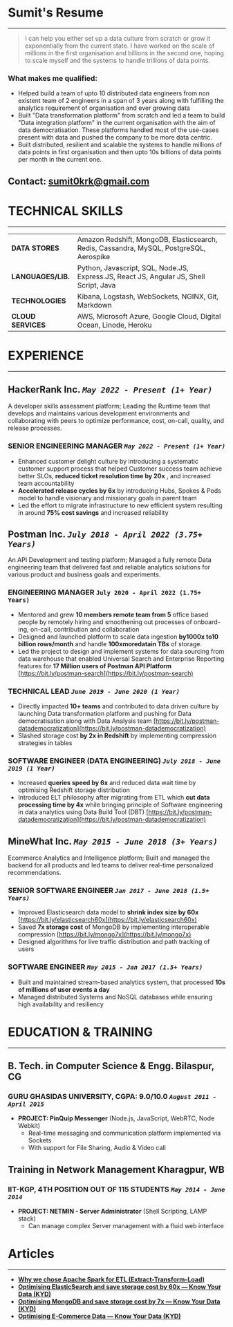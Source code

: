 # Sumit's Resume
---
> I can help you either set up a data culture from scratch or grow it exponentially from the current state. I have worked on the scale of millions in the first organisation and billions in the second one, hoping to scale myself and the systems to handle trillions of data points.

### What makes me qualified:

- Helped build a team of upto 10 distributed data engineers from non existent team of 2 engineers in a span of 3 years along with fulfilling the analytics requirement of organisation and ever growing data
- Built "Data transformation platform" from scratch and led a team to build "Data integration platform" in the current organisation with the aim of data democratisation. These platforms handled most of the use-cases present with data and pushed the company to be more data centric.
- Built distributed, resilient and scalable the systems to handle millions of data points in first organisation and then upto 10s billions of data points per month in the current one.

## Contact: [sumit0krk@gmail.com](mailto:sumit0krk@gmail.com)

# TECHNICAL SKILLS
---
|              |           |
|-------------|------------------|
| **DATA STORES**           | Amazon Redshift, MongoDB, Elasticsearch, Redis, Cassandra, MySQL, PostgreSQL, Aerospike |
| **LANGUAGES/LIB.** | Python, Javascript, SQL, Node.JS, Express.JS, React JS, Angular JS, Shell Script, Java |
| **TECHNOLOGIES**           | Kibana, Logstash, WebSockets, NGINX, Git, Markdown|
| **CLOUD SERVICES**           | AWS, Microsoft Azure, Google Cloud, Digital Ocean, Linode, Heroku |


# EXPERIENCE
---
## HackerRank Inc. _`May 2022 - Present (1+ Year)`_

 A developer skills assessment platform; Leading the Runtime team that develops and maintains various development environments and collaborating with peers to optimize performance, cost, on-call, quality, and release processes.

### SENIOR ENGINEERING MANAGER _`May 2022 - Present (1+ Year)`_
- Enhanced customer delight culture by introducing a systematic customer support process that helped Customer success team achieve
    better SLOs, **reduced ticket resolution time by 20x** , and increased team accountability
- **Accelerated release cycles by 6x** by introducing Hubs, Spokes & Pods model to handle visionary and missionary goals in parent team
- Led the effort to migrate infrastructure to new efficient system resulting in around **75% cost savings** and increased reliability

## Postman Inc. _`July 2018 - April 2022 (3.75+ Years)`_

 An API Development and testing platform; Managed a fully remote Data engineering team that delivered fast and reliable analytics solutions for various product and business goals and experiments.

### ENGINEERING MANAGER `July 2020 - April 2022 (1.75+ Years)`

- Mentored and grew **10 members remote team from 5** office based people by remotely hiring and smoothening out processes of onboard-
    ing, on-call, contribution and collaboration
- Designed and launched platform to scale data ingestion **by1000x to10 billion rows/month** and handle **100xmoredatain TBs** of storage.
- Led the project to design and implement systems for data sourcing from data warehouse that enabled Universal Search and Enterprise
    Reporting features for **17 Million users of Postman API Platform** [https://bit.ly/postman-search](https://bit.ly/postman-search)

### TECHNICAL LEAD _`June 2019 - June 2020 (1 Year)`_

- Directly impacted **10+ teams** and contributed to data driven culture by launching Data transformation platform and pushing for Data
    democratisation along with Data Analysis team [https://bit.ly/postman-datademocratization](https://bit.ly/postman-datademocratization)
- Slashed storage cost **by 2x in Redshift** by implementing compression strategies in tables

### SOFTWARE ENGINEER (DATA ENGINEERING) _`July 2018 - June 2019 (1 Year)`_

- Increased **queries speed by 6x** and reduced data wait time by optimising Redshift storage distribution
- Introduced ELT philosophy after migrating from ETL which **cut data processing time by 4x** while bringing principle of Software engineering
    in data analytics using Data Build Tool (DBT) [https://bit.ly/postman-datademocratization](https://bit.ly/postman-datademocratization)

## MineWhat Inc. _`May 2015 - June 2018 (3+ Years)`_

 Ecommerce Analytics and Intelligence platform; Built and managed the backend for all products and led teams to deliver real-time personalized recommendations.

### SENIOR SOFTWARE ENGINEER _`Jan 2017 - June 2018 (1.5+ Years)`_

- Improved Elasticsearch data model to **shrink index size by 60x** [https://bit.ly/elasticsearch60x](https://bit.ly/elasticsearch60x)
- Saved **7x storage cost** of MongoDB by implementing interoperable compression [https://bit.ly/mongo7x](https://bit.ly/mongo7x)
- Designed algorithms for live traffic distribution and path tracking of users

### SOFTWARE ENGINEER _`May 2015 - Jan 2017 (1.5+ Years)`_

- Built and maintained stream-based analytics system, that processed **10s of millions of user events a day**
- Managed distributed Systems and NoSQL databases while ensuring high availability and resiliency

# EDUCATION & TRAINING
---
## B. Tech. in Computer Science & Engg. Bilaspur, CG

### GURU GHASIDAS UNIVERSITY, CGPA: 9.0/10.0 _`August 2011 - April 2015`_

- **PROJECT: PinQuip Messenger** (Node.js, JavaScript, WebRTC, Node Webkit)
    - Real-time messaging and communication platform implemented via Sockets
    - With support for File Sharing, Audio & Video call

## Training in Network Management Kharagpur, WB

### IIT-KGP, 4TH POSITION OUT OF 115 STUDENTS _`May 2014 - June 2014`_

- **PROJECT: NETMIN - Server Administrator** (Shell Scripting, LAMP stack)
    - Can manage complex Server management with a fluid web interface

# Articles
---
 - **[Why we chose Apache Spark for ETL (Extract-Transform-Load)](https://medium.com/real-spark/why-we-chose-apache-spark-for-etl-extract-transform-load-b7a3cb01b459)**
- **[Optimising ElasticSearch and save storage cost by 60x — Know Your Data (KYD)](https://medium.com/real-spark/optimising-highly-indexed-document-storage-know-your-data-kyd-c5c11deaa736)**
- **[Optimising MongoDB and save storage cost by 7x — Know Your Data (KYD)](https://medium.com/real-spark/optimising-document-based-storage-know-your-data-kyd-214e884af5b9)**
- **[Optimising E-Commerce Data — Know Your Data (KYD)](https://medium.com/real-spark/optimising-e-commerce-data-a95c3bcd946b)**
